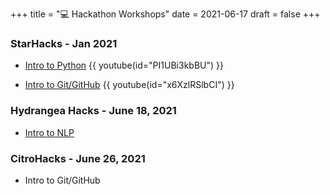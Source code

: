 +++
title = "💻 Hackathon Workshops"
date = 2021-06-17
draft = false
+++

### StarHacks - Jan 2021

- [Intro to Python](https://docs.google.com/presentation/d/1OSzLNZKXhTTMFPj_6b_e1IlqDr6DIt3mJU_ShCAg6x8/edit?usp=sharing)
{{ youtube(id="PI1UBi3kbBU") }}

- [Intro to Git/GitHub](https://docs.google.com/presentation/d/1xVRuH7d_RnAxXF4DuahZ-9Wp66EoII5UDYWd1pphB3c/edit?usp=sharing)
{{ youtube(id="x6XzlRSlbCI") }}


### Hydrangea Hacks - June 18, 2021
- [Intro to NLP](https://drive.google.com/file/d/1H8rc_Us8eUtKgTj0vioQTNy-GXjf8ZPt/view?usp=sharing) 

### CitroHacks - June 26, 2021
- Intro to Git/GitHub 